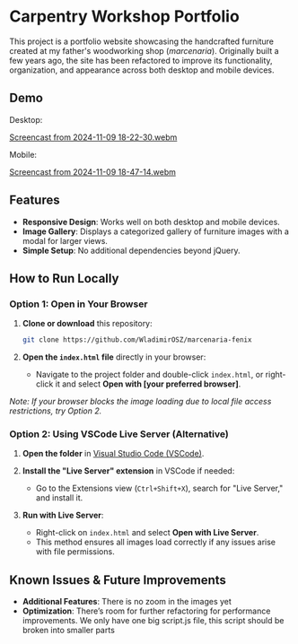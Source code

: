 
# Carpentry Workshop Portfolio

This project is a portfolio website showcasing the handcrafted furniture created at my father's woodworking shop (*marcenaria*). Originally built a few years ago, the site has been refactored to improve its functionality, organization, and appearance across both desktop and mobile devices.

## Demo
Desktop:

[Screencast from 2024-11-09 18-22-30.webm](https://github.com/user-attachments/assets/a84bee3a-b49d-4420-a5db-5b487d2e688a)

Mobile:

[Screencast from 2024-11-09 18-47-14.webm](https://github.com/user-attachments/assets/3cd9a5dc-ca2a-4832-8df5-5555d09a2e39)


## Features

- **Responsive Design**: Works well on both desktop and mobile devices.
- **Image Gallery**: Displays a categorized gallery of furniture images with a modal for larger views.
- **Simple Setup**: No additional dependencies beyond jQuery.

## How to Run Locally

### Option 1: Open in Your Browser

1. **Clone or download** this repository:
   ```bash
   git clone https://github.com/WladimirOSZ/marcenaria-fenix
   ```

2. **Open the `index.html` file** directly in your browser:
   - Navigate to the project folder and double-click `index.html`, or right-click it and select **Open with [your preferred browser]**.

*Note: If your browser blocks the image loading due to local file access restrictions, try Option 2.*

### Option 2: Using VSCode Live Server (Alternative)

1. **Open the folder** in [Visual Studio Code (VSCode)](https://code.visualstudio.com/).

2. **Install the "Live Server" extension** in VSCode if needed:
   - Go to the Extensions view (`Ctrl+Shift+X`), search for "Live Server," and install it.

3. **Run with Live Server**:
   - Right-click on `index.html` and select **Open with Live Server**.
   - This method ensures all images load correctly if any issues arise with file permissions.

## Known Issues & Future Improvements

- **Additional Features**: There is no zoom in the images yet
- **Optimization**: There’s room for further refactoring for performance improvements. We only have one big script.js file, this script should be broken into smaller parts
